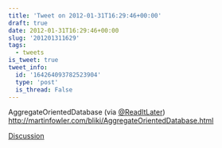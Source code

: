```yaml
---
title: 'Tweet on 2012-01-31T16:29:46+00:00'
draft: true
date: 2012-01-31T16:29:46+00:00
slug: '201201311629'
tags:
  - tweets
is_tweet: true
tweet_info:
  id: '164264093782523904'
  type: 'post'
  is_thread: False
---
```




AggregateOrientedDatabase (via [@ReadItLater](https://x.com/ReadItLater)) <http://martinfowler.com/bliki/AggregateOrientedDatabase.html>

[Discussion](https://x.com/sytelus/status/164264093782523904)
